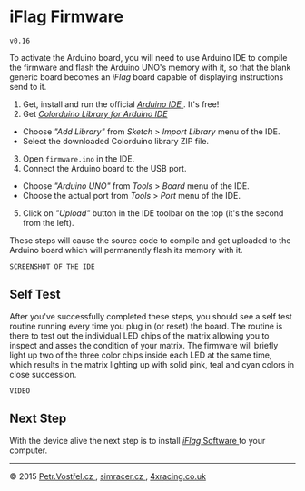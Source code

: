 iFlag Firmware
==============

	v0.16

To activate the Arduino board, you will need to use Arduino IDE to compile the firmware and flash the Arduino UNO's memory with it, so that the blank generic board becomes an _iFlag_ board capable of displaying instructions send to it.

1. Get, install and run the official [ _Arduino IDE_ ](https://www.arduino.cc/en/Main/Software). It's free!
2. Get [ _Colorduino Library for Arduino IDE_ ](https://github.com/lincomatic/Colorduino)
  - Choose _"Add Library"_ from _Sketch_ > _Import Library_ menu of the IDE.
  - Select the downloaded Colorduino library ZIP file.
3. Open `firmware.ino` in the IDE.
4. Connect the Arduino board to the USB port.
  - Choose _"Arduino UNO"_ from _Tools_ > _Board_ menu of the IDE.
  - Choose the actual port from _Tools_ > _Port_ menu of the IDE.
5. Click on _"Upload"_ button in the IDE toolbar on the top (it's the second from the left).

These steps will cause the source code to compile and get uploaded to the Arduino board which will permanently flash its memory with it.

	SCREENSHOT OF THE IDE


Self Test
---------

After you've successfully completed these steps, you should see a self test routine running every time you plug in (or reset) the board. The routine is there to test out the individual LED chips of the matrix allowing you to inspect and asses the condition of your matrix. The firmware will briefly light up two of the three color chips inside each LED at the same time, which results in the matrix lighting up with solid pink, teal and cyan colors in close succession.

	VIDEO



Next Step
---------

With the device alive the next step is to install [ _iFlag_ Software ](../software/README.md) to your computer.


---
© 2015
[ Petr.Vostřel.cz ](http://petr.vostrel.cz),
[ simracer.cz ](http://simracer.cz),
[ 4xracing.co.uk ](http://4xracing.co.uk)

